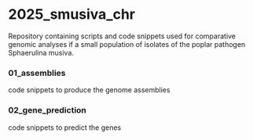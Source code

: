 # 2025_smusiva_chr

Repository containing scripts and code snippets used for comparative genomic analyses if a small population of isolates of the poplar pathogen Sphaerulina musiva.

### 01_assemblies
code snippets to produce the genome assemblies

### 02_gene_prediction
code snippets to predict the genes
